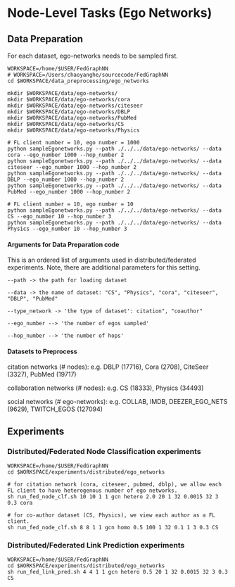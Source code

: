# Node-Level Tasks (Ego Networks)


## Data Preparation


For each dataset, ego-networks needs to be sampled first.  
```
WORKSPACE=/home/$USER/FedGraphNN
# WORKSPACE=/Users/chaoyanghe/sourcecode/FedGraphNN
cd $WORKSPACE/data_preprocessing/ego_networks

mkdir $WORKSPACE/data/ego-networks/
mkdir $WORKSPACE/data/ego-networks/cora
mkdir $WORKSPACE/data/ego-networks/citeseer
mkdir $WORKSPACE/data/ego-networks/DBLP
mkdir $WORKSPACE/data/ego-networks/PubMed
mkdir $WORKSPACE/data/ego-networks/CS
mkdir $WORKSPACE/data/ego-networks/Physics

# FL client number = 10, ego number = 1000
python sampleEgonetworks.py --path ./../../data/ego-networks/ --data cora --ego_number 1000 --hop_number 2
python sampleEgonetworks.py --path ./../../data/ego-networks/ --data citeseer --ego_number 1000 --hop_number 2
python sampleEgonetworks.py --path ./../../data/ego-networks/ --data DBLP --ego_number 1000 --hop_number 2
python sampleEgonetworks.py --path ./../../data/ego-networks/ --data PubMed --ego_number 1000 --hop_number 2

# FL client number = 10, ego number = 10
python sampleEgonetworks.py --path ./../../data/ego-networks/ --data CS --ego_number 10 --hop_number 3
python sampleEgonetworks.py --path ./../../data/ego-networks/ --data Physics --ego_number 10 --hop_number 3
```

#### Arguments for Data Preparation code
This is an ordered list of arguments used in distributed/federated experiments. Note, there are additional parameters for this setting.
```
--path -> the path for loading dataset

--data -> the name of dataset: "CS", "Physics", "cora", "citeseer", "DBLP", "PubMed"

--type_network -> 'the type of dataset': citation", "coauthor"

--ego_number --> 'the number of egos sampled'

--hop_number --> 'the number of hops'
```

#### Datasets to Preprocess

citation networks (# nodes): e.g. DBLP (17716), Cora (2708), CiteSeer (3327), PubMed (19717)

collaboration networks (# nodes): e.g. CS (18333), Physics (34493)
 
social networks (# ego-networks): e.g. COLLAB, IMDB, DEEZER_EGO_NETS (9629), TWITCH_EGOS (127094)


## Experiments 

### Distributed/Federated Node Classification experiments
```
WORKSPACE=/home/$USER/FedGraphNN
cd $WORKSPACE/experiments/distributed/ego_networks

# for citation network (cora, citeseer, pubmed, dblp), we allow each FL client to have heterogenous number of ego networks.
sh run_fed_node_clf.sh 10 10 1 1 gcn hetero 2.0 20 1 32 0.0015 32 3 0.3 cora

# for co-author dataset (CS, Physics), we view each author as a FL client.
sh run_fed_node_clf.sh 8 8 1 1 gcn homo 0.5 100 1 32 0.1 1 3 0.3 CS
```

### Distributed/Federated Link Prediction experiments
```
WORKSPACE=/home/$USER/FedGraphNN
cd $WORKSPACE/experiments/distributed/ego_networks
sh run_fed_link_pred.sh 4 4 1 1 gcn hetero 0.5 20 1 32 0.0015 32 3 0.3 CS
```